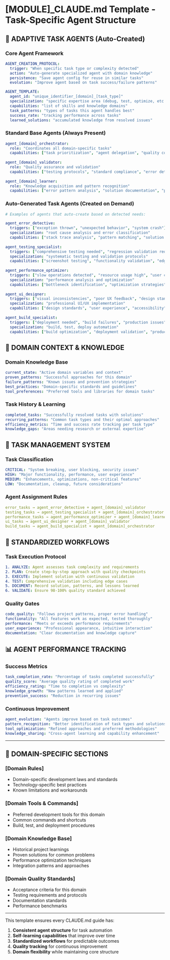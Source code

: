 # [MODULE]_CLAUDE.md Template - Task-Specific Agent Structure

## 🤖 ADAPTIVE TASK AGENTS (Auto-Created)

### Core Agent Framework
```yaml
AGENT_CREATION_PROTOCOL:
  trigger: "When specific task type or complexity detected"
  action: "Auto-generate specialized agent with domain knowledge"
  persistence: "Save agent config for reuse in similar tasks"
  evolution: "Improve agent based on task success/failure patterns"

AGENT_TEMPLATE:
  agent_id: "unique_identifier_[domain]_[task_type]"
  specialization: "specific expertise area (debug, test, optimize, etc.)"
  capabilities: "list of skills and knowledge domains"
  task_patterns: "types of tasks this agent handles best"
  success_rate: "tracking performance across tasks"
  learned_solutions: "accumulated knowledge from resolved issues"
```

### Standard Base Agents (Always Present)
```yaml
agent_[domain]_orchestrator:
  role: "Coordinates all domain-specific tasks"
  capabilities: ["task prioritization", "agent delegation", "quality control"]
  
agent_[domain]_validator:  
  role: "Quality assurance and validation"
  capabilities: ["testing protocols", "standard compliance", "error detection"]
  
agent_[domain]_learner:
  role: "Knowledge acquisition and pattern recognition" 
  capabilities: ["error pattern analysis", "solution documentation", "prevention strategies"]
```

### Auto-Generated Task Agents (Created on Demand)
```yaml
# Examples of agents that auto-create based on detected needs:

agent_error_detective:
  triggers: ["exception thrown", "unexpected behavior", "system crash"]
  specialization: "root cause analysis and error classification"
  capabilities: ["stack trace analysis", "pattern matching", "solution research"]
  
agent_testing_specialist:
  triggers: ["comprehensive testing needed", "regression validation required"]
  specialization: "systematic testing and validation protocols"
  capabilities: ["screenshot testing", "functionality validation", "edge case detection"]
  
agent_performance_optimizer:
  triggers: ["slow operations detected", "resource usage high", "user complaints"]
  specialization: "performance analysis and optimization"
  capabilities: ["bottleneck identification", "optimization strategies", "monitoring"]
  
agent_ui_designer:
  triggers: ["visual inconsistencies", "poor UX feedback", "design standards needed"]
  specialization: "professional UI/UX implementation"
  capabilities: ["design standards", "user experience", "accessibility"]
  
agent_build_specialist:
  triggers: ["deployment needed", "build failures", "production issues"]
  specialization: "build, test, deploy automation"
  capabilities: ["build optimization", "deployment validation", "production monitoring"]
```

## 🧠 DOMAIN CONTEXT & KNOWLEDGE

### Domain Knowledge Base
```yaml
current_state: "Active domain variables and context"
proven_patterns: "Successful approaches for this domain"  
failure_patterns: "Known issues and prevention strategies"
best_practices: "Domain-specific standards and guidelines"
tool_preferences: "Preferred tools and libraries for domain tasks"
```

### Task History & Learning
```yaml
completed_tasks: "Successfully resolved tasks with solutions"
recurring_patterns: "Common task types and their optimal approaches"
efficiency_metrics: "Time and success rate tracking per task type"
knowledge_gaps: "Areas needing research or external expertise"
```

## 📝 TASK MANAGEMENT SYSTEM

### Task Classification
```yaml
CRITICAL: "System breaking, user blocking, security issues"
HIGH: "Major functionality, performance, user experience"  
MEDIUM: "Enhancements, optimizations, non-critical features"
LOW: "Documentation, cleanup, future considerations"
```

### Agent Assignment Rules
```yaml
error_tasks → agent_error_detective + agent_[domain]_validator
testing_tasks → agent_testing_specialist + agent_[domain]_orchestrator  
performance_tasks → agent_performance_optimizer + agent_[domain]_learner
ui_tasks → agent_ui_designer + agent_[domain]_validator
build_tasks → agent_build_specialist + agent_[domain]_orchestrator
```

## 🔄 STANDARDIZED WORKFLOWS

### Task Execution Protocol
```yaml
1. ANALYZE: Agent assesses task complexity and requirements
2. PLAN: Create step-by-step approach with quality checkpoints  
3. EXECUTE: Implement solution with continuous validation
4. TEST: Comprehensive validation including edge cases
5. DOCUMENT: Record solution, patterns, and lessons learned
6. VALIDATE: Ensure 98-100% quality standard achieved
```

### Quality Gates
```yaml
code_quality: "Follows project patterns, proper error handling"
functionality: "All features work as expected, tested thoroughly"  
performance: "Meets or exceeds performance requirements"
user_experience: "Professional appearance, intuitive interaction"
documentation: "Clear documentation and knowledge capture"
```

## 📊 AGENT PERFORMANCE TRACKING

### Success Metrics
```yaml
task_completion_rate: "Percentage of tasks completed successfully"
quality_score: "Average quality rating of completed work"
efficiency_rating: "Time to completion vs complexity"
knowledge_growth: "New patterns learned and applied"
prevention_success: "Reduction in recurring issues"
```

### Continuous Improvement
```yaml
agent_evolution: "Agents improve based on task outcomes"
pattern_recognition: "Better identification of task types and solutions"
tool_optimization: "Refined approaches and preferred methodologies"  
knowledge_sharing: "Cross-agent learning and capability enhancement"
```

---

## 🎯 DOMAIN-SPECIFIC SECTIONS

### [Domain Rules]
- Domain-specific development laws and standards
- Technology-specific best practices
- Known limitations and workarounds

### [Domain Tools & Commands]  
- Preferred development tools for this domain
- Common commands and shortcuts
- Build, test, and deployment procedures

### [Domain Knowledge Base]
- Historical project learnings
- Proven solutions for common problems
- Performance optimization techniques
- Integration patterns and approaches

### [Domain Quality Standards]
- Acceptance criteria for this domain
- Testing requirements and protocols
- Documentation standards
- Performance benchmarks

---

This template ensures every CLAUDE.md guide has:
1. **Consistent agent structure** for task automation
2. **Self-learning capabilities** that improve over time  
3. **Standardized workflows** for predictable outcomes
4. **Quality tracking** for continuous improvement
5. **Domain flexibility** while maintaining core structure